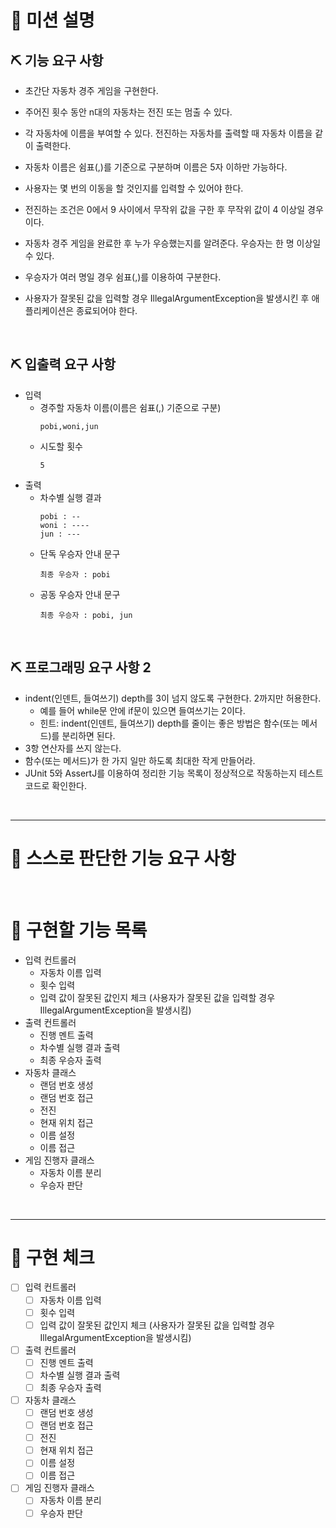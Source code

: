 # 📢 미션 설명

## ⛏ 기능 요구 사항
- 초간단 자동차 경주 게임을 구현한다.

- 주어진 횟수 동안 n대의 자동차는 전진 또는 멈출 수 있다.
- 각 자동차에 이름을 부여할 수 있다. 전진하는 자동차를 출력할 때 자동차 이름을 같이 출력한다.
- 자동차 이름은 쉼표(,)를 기준으로 구분하며 이름은 5자 이하만 가능하다.
- 사용자는 몇 번의 이동을 할 것인지를 입력할 수 있어야 한다.
- 전진하는 조건은 0에서 9 사이에서 무작위 값을 구한 후 무작위 값이 4 이상일 경우이다.
- 자동차 경주 게임을 완료한 후 누가 우승했는지를 알려준다. 우승자는 한 명 이상일 수 있다.
- 우승자가 여러 명일 경우 쉼표(,)를 이용하여 구분한다.
- 사용자가 잘못된 값을 입력할 경우 IllegalArgumentException을 발생시킨 후 애플리케이션은 종료되어야 한다.
<br/>

## ⛏ 입출력 요구 사항
- 입력
  - 경주할 자동차 이름(이름은 쉼표(,) 기준으로 구분)
    ```
    pobi,woni,jun
    ```
  - 시도할 횟수
    ```
    5
    ```
- 출력
  - 차수별 실행 결과
    ```
    pobi : --
    woni : ----
    jun : ---
    ```
  - 단독 우승자 안내 문구
    ```
    최종 우승자 : pobi
    ```
  - 공동 우승자 안내 문구
    ```
    최종 우승자 : pobi, jun
    ```
<br/>

## ⛏ 프로그래밍 요구 사항 2
- indent(인덴트, 들여쓰기) depth를 3이 넘지 않도록 구현한다. 2까지만 허용한다.
  - 예를 들어 while문 안에 if문이 있으면 들여쓰기는 2이다.
  - 힌트: indent(인덴트, 들여쓰기) depth를 줄이는 좋은 방법은 함수(또는 메서드)를 분리하면 된다.
- 3항 연산자를 쓰지 않는다.
- 함수(또는 메서드)가 한 가지 일만 하도록 최대한 작게 만들어라.
- JUnit 5와 AssertJ를 이용하여 정리한 기능 목록이 정상적으로 작동하는지 테스트 코드로 확인한다.
<br/>
<hr/>


# 🎨 스스로 판단한 기능 요구 사항

<br/>

# 🧷 구현할 기능 목록
- 입력 컨트롤러
  - 자동차 이름 입력
  - 횟수 입력
  - 입력 값이 잘못된 값인지 체크 (사용자가 잘못된 값을 입력할 경우 IllegalArgumentException을 발생시킴)
- 출력 컨트롤러
  - 진행 멘트 출력
  - 차수별 실행 결과 출력
  - 최종 우승자 출력
- 자동차 클래스
  - 랜덤 번호 생성
  - 랜덤 번호 접근
  - 전진
  - 현재 위치 접근
  - 이름 설정
  - 이름 접근
- 게임 진행자 클래스
  - 자동차 이름 분리
  - 우승자 판단

<br/>

<hr/>

# 🔎 구현 체크
- [ ] 입력 컨트롤러
  - [ ] 자동차 이름 입력
  - [ ] 횟수 입력
  - [ ] 입력 값이 잘못된 값인지 체크 (사용자가 잘못된 값을 입력할 경우 IllegalArgumentException을 발생시킴)
- [ ] 출력 컨트롤러
  - [ ] 진행 멘트 출력
  - [ ] 차수별 실행 결과 출력
  - [ ] 최종 우승자 출력
- [ ] 자동차 클래스
  - [ ] 랜덤 번호 생성
  - [ ] 랜덤 번호 접근
  - [ ] 전진
  - [ ] 현재 위치 접근
  - [ ] 이름 설정
  - [ ] 이름 접근
- [ ] 게임 진행자 클래스
  - [ ] 자동차 이름 분리
  - [ ] 우승자 판단
